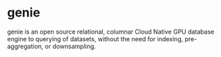 # genie
genie is an open source relational, columnar Cloud Native GPU database engine to querying of datasets, without the need for indexing, pre-aggregation, or downsampling.
